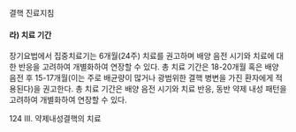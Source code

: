 결핵 진료지침

#### 라) 치료 기간
장기요법에서 집중치료기는 6개월(24주) 치료를 권고하며 배양 음전 시기와 치료에 대한 반응을 고려하여 개별화하여 연장할 수 있다. 총 치료 기간은 18-20개월 혹은 배양 음전 후 15-17개월(이는 주로 배균량이 많거나 광범위한 결핵 병변을 가진 환자에게 적용된다)을 권고한다. 총 치료 기간은 배양 음전 시기와 치료 반응, 동반 약제 내성 패턴을 고려하여 개별화하여 연장할 수 있다.

<PAGE>124
III. 약제내성결핵의 치료